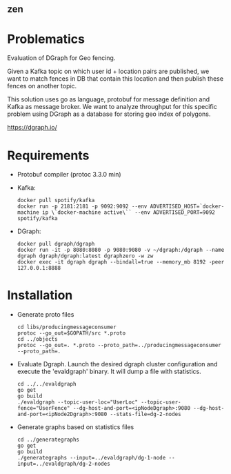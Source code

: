 ## zen ##

# Problematics #

Evaluation of DGraph for Geo fencing.

Given a Kafka topic on which user id + location pairs are published, we want
to match fences in DB that contain this location and then publish these fences
on another topic.

This solution uses go as language, protobuf for message definition and Kafka as
message broker. We want to analyze throughput for this specific problem using DGraph
as a database for storing geo index of polygons.

https://dgraph.io/

# Requirements #

* Protobuf compiler (protoc 3.3.0 min)
* Kafka:
  ```
  docker pull spotify/kafka
  docker run -p 2181:2181 -p 9092:9092 --env ADVERTISED_HOST=`docker-machine ip \`docker-machine active\`` --env ADVERTISED_PORT=9092 spotify/kafka
  ```

* DGraph:
  ```
  docker pull dgraph/dgraph
  docker run -it -p 8080:8080 -p 9080:9080 -v ~/dgraph:/dgraph --name dgraph dgraph/dgraph:latest dgraphzero -w zw
  docker exec -it dgraph dgraph --bindall=true --memory_mb 8192 -peer 127.0.0.1:8888
  ```

# Installation #

* Generate proto files
  ```
  cd libs/producingmessageconsumer
  protoc --go_out=$GOPATH/src *.proto
  cd ../objects
  protoc --go_out=. *.proto --proto_path=../producingmessageconsumer --proto_path=.
  ```
* Evaluate Dgraph. Launch the desired dgraph cluster configuration and execute the 'evaldgraph' binary. It will dump a file with statistics.
  ```
  cd ../../evaldgraph
  go get
  go build
  ./evaldgraph --topic-user-loc="UserLoc" --topic-user-fence="UserFence" --dg-host-and-port=<ipNodeDgraph>:9080 --dg-host-and-port=<ipNode2Dgraph>:9080 --stats-file=dg-2-nodes
  ```
* Generate graphs based on statistics files
  ```
  cd ../generategraphs
  go get
  go build
  ./generategraphs --input=../evaldgraph/dg-1-node --input=../evaldgraph/dg-2-nodes
  ```